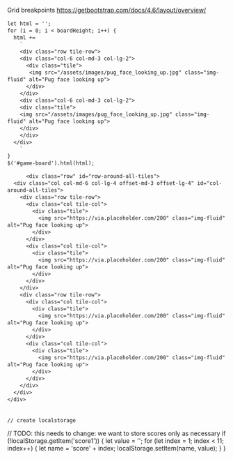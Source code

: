 Grid breakpoints
https://getbootstrap.com/docs/4.6/layout/overview/

<!-- Initial code to throw into html -->
    let html = '';
    for (i = 0; i < boardHeight; i++) {
      html +=
        `
        <div class="row tile-row">
        <div class="col-6 col-md-3 col-lg-2">
          <div class="tile">
           <img src="/assets/images/pug_face_looking_up.jpg" class="img-fluid" alt="Pug face looking up">  
          </div>
        </div>
        <div class="col-6 col-md-3 col-lg-2">
        <div class="tile">
        <img src="/assets/images/pug_face_looking_up.jpg" class="img-fluid" alt="Pug face looking up">  
        </div>
        </div>
      </div>
        `
    }
    $('#game-board').html(html);



<!-- Full html for creating row and col around tile-rows and tile-cols -->
          <div class="row" id="row-around-all-tiles">
      <div class="col col-md-6 col-lg-4 offset-md-3 offset-lg-4" id="col-around-all-tiles">
        <div class="row tile-row">
          <div class="col tile-col">
            <div class="tile">
              <img src="https://via.placeholder.com/200" class="img-fluid" alt="Pug face looking up">
            </div>
          </div>
          <div class="col tile-col">
            <div class="tile">
              <img src="https://via.placeholder.com/200" class="img-fluid" alt="Pug face looking up">
            </div>
          </div>
        </div>
        <div class="row tile-row">
          <div class="col tile-col">
            <div class="tile">
              <img src="https://via.placeholder.com/200" class="img-fluid" alt="Pug face looking up">
            </div>
          </div>
          <div class="col tile-col">
            <div class="tile">
              <img src="https://via.placeholder.com/200" class="img-fluid" alt="Pug face looking up">
            </div>
          </div>
        </div>
      </div>
    </div>


    // create localstorage
// TODO: this needs to change: we want to store scores only as necessary
if (!localStorage.getItem('score1')) {
  let value = '';
  for (let index = 1; index < 11; index++) {
    let name = 'score' + index;
    localStorage.setItem(name, value);
  }
}